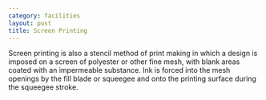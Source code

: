 ```yaml
---
category: facilities
layout: post
title: Screen Printing
---
```

Screen printing is also a stencil method of print making in which a design is imposed on a screen of polyester or other fine mesh, with blank areas coated with an impermeable substance. Ink is forced into the mesh openings by the fill blade or squeegee and onto the printing surface during the squeegee stroke.